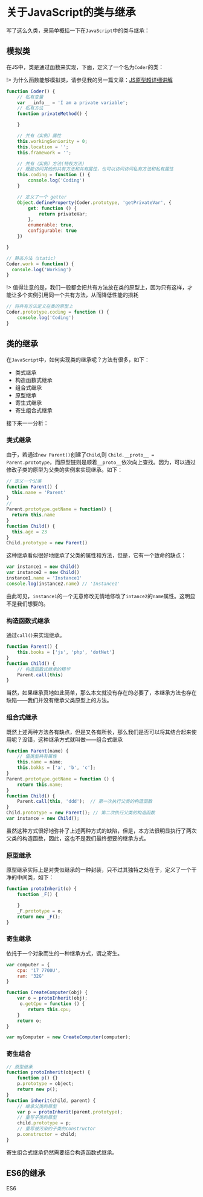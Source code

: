 # 关于JavaScript的类与继承

写了这么久类，来简单概括一下在`JavaScript`中的类与继承：

## 模拟类

在JS中，类是通过函数来实现，下面，定义了一个名为`Coder`的类：

!> 为什么函数能够模拟类，请参见我的另一篇文章：[JS原型超详细讲解](/JavaScript/JS原型超详细讲解.md)

```js
function Coder() {
    // 私有变量
    var __info__ = 'I am a private variable';
    // 私有方法
    function privateMethod() {

    }

    // 共有（实例）属性
    this.workingSeniority = 0;
    this.location = '';
    this.framework = '';

    // 共有（实例）方法(特权方法)
    // 既能访问其他的共有方法和共有属性，也可以访问访问私有方法和私有属性
    this.coding = function () {
		console.log('Coding')
    }

    // 定义了一个 getter
    Object.defineProperty(Coder.prototype, 'getPrivateVar', {
        get: function () {
            return privateVar;
        },
        enumerable: true,
        configurable: true
    })

}

// 静态方法（static）
Coder.work = function() {
  console.log('Working')
}
```

!> 值得注意的是，我们一般都会把共有方法放在类的原型上，因为只有这样，才能让多个实例引用同一个共有方法，从而降低性能的损耗

```js
// 将共有方法定义在类的原型上
Coder.prototype.coding = function () {
	console.log('Coding')
}
```

## 类的继承

在`JavaScript`中，如何实现类的继承呢？方法有很多，如下：

- 类式继承
- 构造函数式继承
- 组合式继承
- 原型继承
- 寄生式继承
- 寄生组合式继承

接下来一一分析：

### 类式继承

由于，若通过`new Parent()`创建了`Child`,则 `Child.__proto__ = Parent.prototype`，而原型链则是顺着`__proto__`依次向上查找。因为，可以通过修改子类的原型为父类的实例来实现继承。如下：

```js
// 定义一个父类
function Parent() {
  this.name = 'Parent'
}
// 
Parent.prototype.getName = function() {
  return this.name
}
function Child() {
  this.age = 23
}
Child.prototype = new Parent()
```

这种继承看似很好地继承了父类的属性和方法，但是，它有一个致命的缺点：

```js
var instance1 = new Child()
var instance2 = new Child()
instance1.name = 'Instance1'
console.log(instance2.name) // 'Instance1'
```

由此可见，`instance1`的一个无意修改无情地修改了`intance2`的`name`属性。这明显不是我们想要的。


### 构造函数式继承

通过`call()`来实现继承。

```js
function Parent() {
    this.books = ['js', 'php', 'dotNet']
}
function Child() {
	// 构造函数式继承的精华
    Parent.call(this)
}
```

当然，如果继承真地如此简单，那么本文就没有存在的必要了，本继承方法也存在缺陷——我们并没有继承父类原型上的方法。


### 组合式继承

既然上述两种方法各有缺点，但是又各有所长，那么我们是否可以将其结合起来使用呢？没错，这种继承方式就叫做——组合式继承

```js
function Parent(name) {
    // 值类型共有属性
    this.name = name;
    this.bokks = ['a', 'b', 'c'];
}
Parent.prototype.getName = function () {
    return this.name;
}
function Child() {
    Parent.call(this, 'ddd');  // 第一次执行父类的构造函数
}
Child.prototype = new Parent(); // 第二次执行父类的构造函数
var instance = new Child(); 
```

虽然这种方式很好地弥补了上述两种方式的缺陷，但是，本方法很明显执行了两次父类的构造函数，因此，这也不是我们最终想要的继承方式。


### 原型继承

原型继承实际上是对类似继承的一种封装，只不过其独特之处在于，定义了一个干净的中间类，如下：

```js
function protoInherit(o) {
    function _F() {

    }
    _F.prototype = o;
    return new _F();
}
```

### 寄生继承

依托于一个对象而生的一种继承方式，谓之寄生。

```js
var computer = {
    cpu: 'i7 7700U',
    ram: '32G'
}

function CreateComputer(obj) {
    var o = protoInherit(obj);
     o.getCpu = function () {
        return this.cpu;
    }
    return o;
}

var myComputer = new CreateComputer(computer);
```

### 寄生组合

```js
// 原型继承
function protoInherit(object) {
    function p() {}
    p.prototype = object;
    return new p();
}
function inherit(child, parent) {
    // 继承父类的原型
    var p = protoInherit(parent.prototype);
    // 重写子类的原型
    child.prototype = p;
    // 重写被污染的子类的constructor
    p.constructor = child;
}
```

寄生组合式继承仍然需要结合构造函数式继承。


## ES6的继承

ES6
